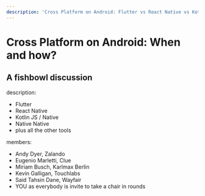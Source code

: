 ```yaml
---
description: 'Cross Platform on Android: Flutter vs React Native vs Kotlin Native'
---
```


# Cross Platform on Android: When and how?

## A fishbowl discussion

description:

* Flutter
* React Native
* Kotlin JS / Native
* Native Native
* plus all the other tools

members:

* Andy Dyer, Zalando
* Eugenio Marletti, Clue
* Miriam Busch, Karlmax Berlin
* Kevin Galligan, Touchlabs
* Said Tahsin Dane, Wayfair
* YOU as everybody is invite to take a chair in rounds

